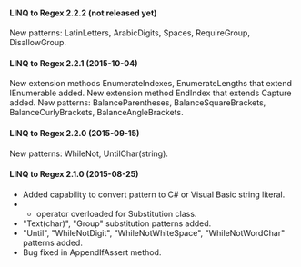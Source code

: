 #### LINQ to Regex 2.2.2 (not released yet)

New patterns: LatinLetters, ArabicDigits, Spaces, RequireGroup, DisallowGroup.

#### LINQ to Regex 2.2.1 (2015-10-04)

New extension methods EnumerateIndexes, EnumerateLengths that extend IEnumerable<Capture> added.
New extension method EndIndex that extends Capture added.
New patterns: BalanceParentheses, BalanceSquareBrackets, BalanceCurlyBrackets, BalanceAngleBrackets.

#### LINQ to Regex 2.2.0 (2015-09-15)

New patterns: WhileNot, UntilChar(string).

#### LINQ to Regex 2.1.0 (2015-08-25)

* Added capability to convert pattern to C# or Visual Basic string literal.
* + operator overloaded for Substitution class.
* "Text(char)", "Group" substitution patterns added.
* "Until", "WhileNotDigit", "WhileNotWhiteSpace", "WhileNotWordChar" patterns added.
* Bug fixed in AppendIfAssert method.
